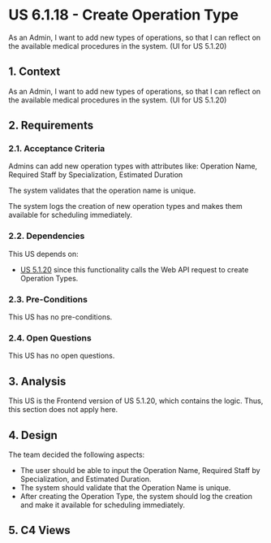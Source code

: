 # US 6.1.18 - Create Operation Type

As an Admin, I want to add new types of operations, so that I can reflect on the available medical procedures in the system. (UI for US 5.1.20)

## 1. Context

As an Admin, I want to add new types of operations, so that I can reflect on the available medical procedures in the system. (UI for US 5.1.20)

## 2. Requirements

### 2.1. Acceptance Criteria

Admins can add new operation types with attributes like: Operation Name, Required Staff by Specialization, Estimated Duration

The system validates that the operation name is unique.

The system logs the creation of new operation types and makes them available for scheduling immediately.

### 2.2. Dependencies

This US depends on:

* [US 5.1.20](../../sprint-a/us20/readme.md) since this functionality calls the Web API request to create Operation Types.

### 2.3. Pre-Conditions

This US has no pre-conditions.

### 2.4. Open Questions

This US has no open questions.

## 3. Analysis

This US is the Frontend version of US 5.1.20, which contains the logic. Thus, this section does not apply here.

## 4. Design

The team decided the following aspects:

* The user should be able to input the Operation Name, Required Staff by Specialization, and Estimated Duration.
* The system should validate that the Operation Name is unique.
* After creating the Operation Type, the system should log the creation and make it available for scheduling immediately.

## 5. C4 Views
